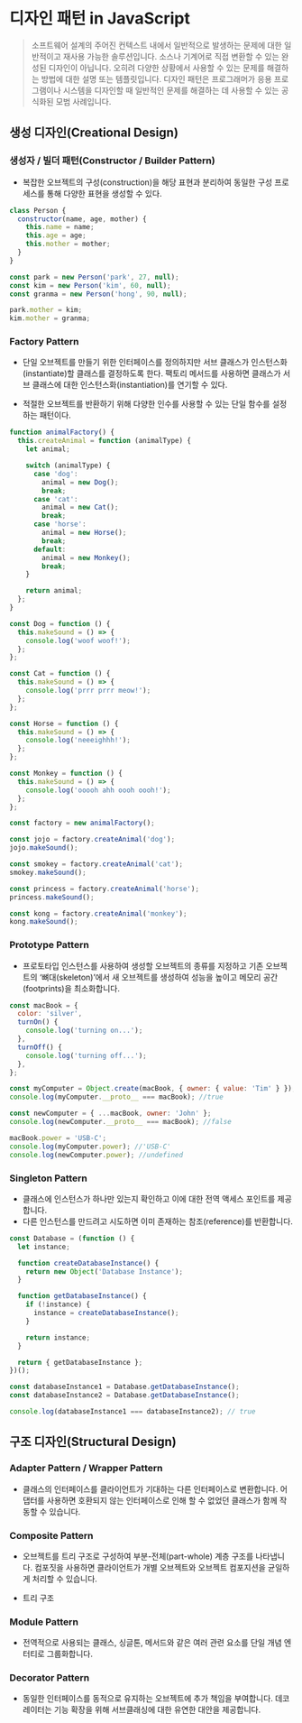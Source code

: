 # 디자인 패턴 in JavaScript

> 소프트웨어 설계의 주어진 컨텍스트 내에서 일반적으로 발생하는 문제에 대한 일반적이고 재사용 가능한 솔루션입니다. 소스나 기계어로 직접 변환할 수 있는 완성된 디자인이 아닙니다. 오히려 다양한 상황에서 사용할 수 있는 문제를 해결하는 방법에 대한 설명 또는 템플릿입니다. 디자인 패턴은 프로그래머가 응용 프로그램이나 시스템을 디자인할 때 일반적인 문제를 해결하는 데 사용할 수 있는 공식화된 모범 사례입니다.

## 생성 디자인(Creational Design)

### 생성자 / 빌더 패턴(Constructor / Builder Pattern)

- 복잡한 오브젝트의 구성(construction)을 해당 표현과 분리하여 동일한 구성 프로세스를 통해 다양한 표현을 생성할 수 있다.

```js
class Person {
  constructor(name, age, mother) {
    this.name = name;
    this.age = age;
    this.mother = mother;
  }
}

const park = new Person('park', 27, null);
const kim = new Person('kim', 60, null);
const granma = new Person('hong', 90, null);

park.mother = kim;
kim.mother = granma;
```

### Factory Pattern

- 단일 오브젝트를 만들기 위한 인터페이스를 정의하지만 서브 클래스가 인스턴스화(instantiate)할 클래스를 결정하도록 한다. 팩토리 메서드를 사용하면 클래스가 서브 클래스에 대한 인스턴스화(instantiation)를 연기할 수 있다.

- 적절한 오브젝트를 반환하기 위해 다양한 인수를 사용할 수 있는 단일 함수를 설정하는 패턴이다.

```js
function animalFactory() {
  this.createAnimal = function (animalType) {
    let animal;

    switch (animalType) {
      case 'dog':
        animal = new Dog();
        break;
      case 'cat':
        animal = new Cat();
        break;
      case 'horse':
        animal = new Horse();
        break;
      default:
        animal = new Monkey();
        break;
    }

    return animal;
  };
}

const Dog = function () {
  this.makeSound = () => {
    console.log('woof woof!');
  };
};

const Cat = function () {
  this.makeSound = () => {
    console.log('prrr prrr meow!');
  };
};

const Horse = function () {
  this.makeSound = () => {
    console.log('neeeighhh!');
  };
};

const Monkey = function () {
  this.makeSound = () => {
    console.log('ooooh ahh oooh oooh!');
  };
};

const factory = new animalFactory();

const jojo = factory.createAnimal('dog');
jojo.makeSound();

const smokey = factory.createAnimal('cat');
smokey.makeSound();

const princess = factory.createAnimal('horse');
princess.makeSound();

const kong = factory.createAnimal('monkey');
kong.makeSound();
```

### Prototype Pattern

- 프로토타입 인스턴스를 사용하여 생성할 오브젝트의 종류를 지정하고 기존 오브젝트의 ‘뼈대(skeleton)’에서 새 오브젝트를 생성하여 성능을 높이고 메모리 공간(footprints)을 최소화합니다.

```js
const macBook = {
  color: 'silver',
  turnOn() {
    console.log('turning on...');
  },
  turnOff() {
    console.log('turning off...');
  },
};

const myComputer = Object.create(macBook, { owner: { value: 'Tim' } });
console.log(myComputer.__proto__ === macBook); //true

const newComputer = { ...macBook, owner: 'John' };
console.log(newComputer.__proto__ === macBook); //false

macBook.power = 'USB-C';
console.log(myComputer.power); //'USB-C'
console.log(newComputer.power); //undefined
```

### Singleton Pattern

- 클래스에 인스턴스가 하나만 있는지 확인하고 이에 대한 전역 액세스 포인트를 제공합니다.
- 다른 인스턴스를 만드려고 시도하면 이미 존재하는 참조(reference)를 반환합니다.

```js
const Database = (function () {
  let instance;

  function createDatabaseInstance() {
    return new Object('Database Instance');
  }

  function getDatabaseInstance() {
    if (!instance) {
      instance = createDatabaseInstance();
    }

    return instance;
  }

  return { getDatabaseInstance };
})();

const databaseInstance1 = Database.getDatabaseInstance();
const databaseInstance2 = Database.getDatabaseInstance();

console.log(databaseInstance1 === databaseInstance2); // true
```

## 구조 디자인(Structural Design)

### Adapter Pattern / Wrapper Pattern

- 클래스의 인터페이스를 클라이언트가 기대하는 다른 인터페이스로 변환합니다. 어댑터를 사용하면 호환되지 않는 인터페이스로 인해 할 수 없었던 클래스가 함께 작동할 수 있습니다.

### Composite Pattern

- 오브젝트를 트리 구조로 구성하여 부분-전체(part-whole) 계층 구조를 나타냅니다. 컴포짓을 사용하면 클라이언트가 개별 오브젝트와 오브젝트 컴포지션을 균일하게 처리할 수 있습니다.

- 트리 구조

### Module Pattern

- 전역적으로 사용되는 클래스, 싱글톤, 메서드와 같은 여러 관련 요소를 단일 개념 엔터티로 그룹화합니다.

### Decorator Pattern

- 동일한 인터페이스를 동적으로 유지하는 오브젝트에 추가 책임을 부여합니다. 데코레이터는 기능 확장을 위해 서브클래싱에 대한 유연한 대안을 제공합니다.
